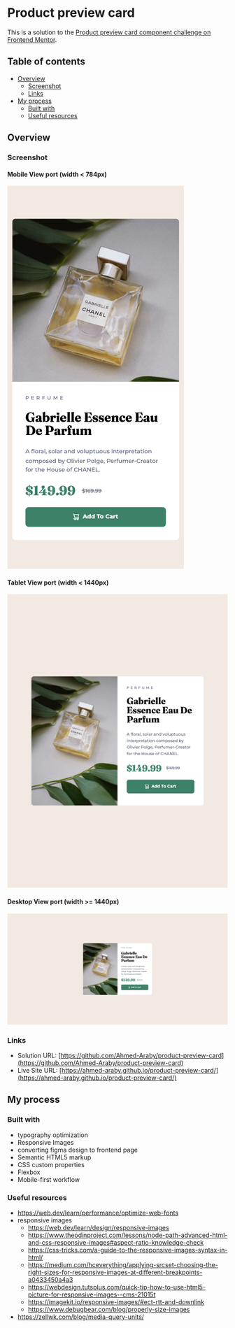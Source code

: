# Product preview card

This is a solution to the [Product preview card component challenge on Frontend Mentor](https://www.frontendmentor.io/challenges/product-preview-card-component-GO7UmttRfa).

## Table of contents

- [Overview](#overview)
  - [Screenshot](#screenshot)
  - [Links](#links)
- [My process](#my-process)
  - [Built with](#built-with)
  - [Useful resources](#useful-resources)

## Overview

### Screenshot

#### Mobile View port (width < 784px)
![Screenshot for Product Preview Card in mobile viewport](./documentation/screenshots/product-preview-card___mobile-view-port.png)

#### Tablet View port (width < 1440px)
![Screenshot for Product Preview Card in tablet viewport](./documentation/screenshots/product-preview-card___tablet-view-port.png)

#### Desktop View port (width >= 1440px)
![Screenshot for Product Preview Card in desktop viewport](./documentation/screenshots/product-preview-card___desktop-view-port.png)


### Links

- Solution URL: [https://github.com/Ahmed-Araby/product-preview-card](https://github.com/Ahmed-Araby/product-preview-card)
- Live Site URL: [https://ahmed-araby.github.io/product-preview-card/](https://ahmed-araby.github.io/product-preview-card/)

## My process

### Built with

- typography optimization
- Responsive Images
- converting figma design to frontend page
- Semantic HTML5 markup
- CSS custom properties
- Flexbox
- Mobile-first workflow


### Useful resources
* https://web.dev/learn/performance/optimize-web-fonts
* responsive images
  * https://web.dev/learn/design/responsive-images
  * https://www.theodinproject.com/lessons/node-path-advanced-html-and-css-responsive-images#aspect-ratio-knowledge-check
  * https://css-tricks.com/a-guide-to-the-responsive-images-syntax-in-html/
  * https://medium.com/hceverything/applying-srcset-choosing-the-right-sizes-for-responsive-images-at-different-breakpoints-a0433450a4a3
  * https://webdesign.tutsplus.com/quick-tip-how-to-use-html5-picture-for-responsive-images--cms-21015t
  * https://imagekit.io/responsive-images/#ect-rtt-and-downlink
  * https://www.debugbear.com/blog/properly-size-images
* https://zellwk.com/blog/media-query-units/